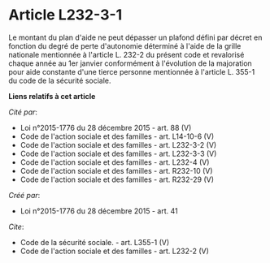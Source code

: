 # Article L232-3-1

Le montant du plan d'aide ne peut dépasser un plafond défini par décret en fonction du degré de perte d'autonomie déterminé à
l'aide de la grille nationale mentionnée à l'article L. 232-2 du présent code et revalorisé chaque année au 1er janvier
conformément à l'évolution de la majoration pour aide constante d'une tierce personne mentionnée à l'article L. 355-1 du code
de la sécurité sociale.

**Liens relatifs à cet article**

_Cité par_:

  - Loi n°2015-1776 du 28 décembre 2015 - art. 88 (V)
  - Code de l'action sociale et des familles - art. L14-10-6 (V)
  - Code de l'action sociale et des familles - art. L232-3-2 (V)
  - Code de l'action sociale et des familles - art. L232-3-3 (V)
  - Code de l'action sociale et des familles - art. L232-4 (V)
  - Code de l'action sociale et des familles - art. R232-10 (V)
  - Code de l'action sociale et des familles - art. R232-29 (V)

_Créé par_:

  - Loi n°2015-1776 du 28 décembre 2015 - art. 41

_Cite_:

  - Code de la sécurité sociale. - art. L355-1 (V)
  - Code de l'action sociale et des familles - art. L232-2 (V)
